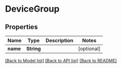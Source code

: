 # DeviceGroup

## Properties
Name | Type | Description | Notes
------------ | ------------- | ------------- | -------------
**name** | **String** |  | [optional] 

[[Back to Model list]](../README.md#documentation-for-models) [[Back to API list]](../README.md#documentation-for-api-endpoints) [[Back to README]](../README.md)


